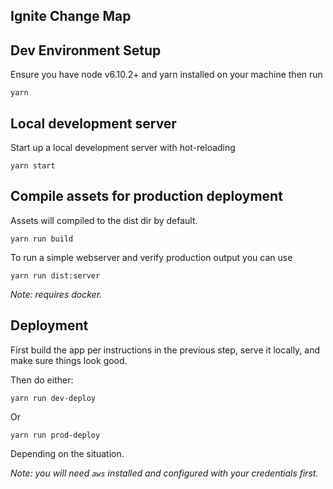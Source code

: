 ## Ignite Change Map

## Dev Environment Setup
Ensure you have node v6.10.2+ and yarn installed on your machine then run
```
yarn
```

## Local development server
Start up a local development server with hot-reloading
```
yarn start
```

## Compile assets for production deployment
Assets will compiled to the dist dir by default.
```
yarn run build
```

To run a simple webserver and verify production output you can use
```
yarn run dist:server
```

_Note: requires docker._

## Deployment

First build the app per instructions in the previous step, serve it locally, and make sure things look good.

Then do either:

```
yarn run dev-deploy
```

Or

```
yarn run prod-deploy
```

Depending on the situation.

_Note: you will need `aws` installed and configured with your credentials first._
